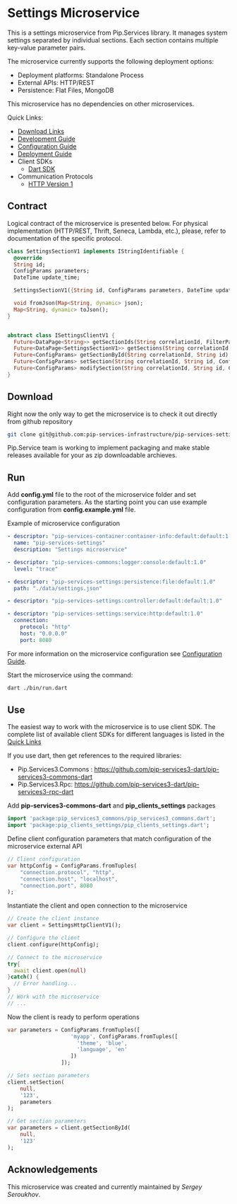 # Settings Microservice

This is a settings microservice from Pip.Services library. 
It manages system settings separated by individual sections.
Each section contains multiple key-value parameter pairs. 

The microservice currently supports the following deployment options:
* Deployment platforms: Standalone Process
* External APIs: HTTP/REST
* Persistence: Flat Files, MongoDB

This microservice has no dependencies on other microservices.

<a name="links"></a> Quick Links:

* [Download Links](doc/Downloads.md)
* [Development Guide](doc/Development.md)
* [Configuration Guide](doc/Configuration.md)
* [Deployment Guide](doc/Deployment.md)
* Client SDKs
  - [Dart SDK](https://github.com/pip-services-infrastructure/pip-clients-settings-dart)
* Communication Protocols
  - [HTTP Version 1](doc/HttpProtocolV1.md)
  

## Contract

Logical contract of the microservice is presented below. For physical implementation (HTTP/REST, Thrift, Seneca, Lambda, etc.),
please, refer to documentation of the specific protocol.

```dart
class SettingsSectionV1 implements IStringIdentifiable {
  @override
  String id;
  ConfigParams parameters;
  DateTime update_time;

  SettingsSectionV1({String id, ConfigParams parameters, DateTime update_time});

  void fromJson(Map<String, dynamic> json);
  Map<String, dynamic> toJson();
}


abstract class ISettingsClientV1 {
  Future<DataPage<String>> getSectionIds(String correlationId, FilterParams filter, PagingParams paging);
  Future<DataPage<SettingsSectionV1>> getSections(String correlationId, FilterParams filter, PagingParams paging);
  Future<ConfigParams> getSectionById(String correlationId, String id);
  Future<ConfigParams> setSection(String correlationId, String id, ConfigParams parameters);
  Future<ConfigParams> modifySection(String correlationId, String id, ConfigParams updateParams, ConfigParams incrementParams);
}
```

## Download

Right now the only way to get the microservice is to check it out directly from github repository
```bash
git clone git@github.com:pip-services-infrastructure/pip-services-settings-dart.git
```

Pip.Service team is working to implement packaging and make stable releases available for your 
as zip downloadable archieves.

## Run

Add **config.yml** file to the root of the microservice folder and set configuration parameters.
As the starting point you can use example configuration from **config.example.yml** file. 

Example of microservice configuration
```yaml
- descriptor: "pip-services-container:container-info:default:default:1.0"
  name: "pip-services-settings"
  description: "Settings microservice"

- descriptor: "pip-services-commons:logger:console:default:1.0"
  level: "trace"

- descriptor: "pip-services-settings:persistence:file:default:1.0"
  path: "./data/settings.json"

- descriptor: "pip-services-settings:controller:default:default:1.0"

- descriptor: "pip-services-settings:service:http:default:1.0"
  connection:
    protocol: "http"
    host: "0.0.0.0"
    port: 8080
```
 
For more information on the microservice configuration see [Configuration Guide](Configuration.md).

Start the microservice using the command:
```bash
dart ./bin/run.dart
```

## Use

The easiest way to work with the microservice is to use client SDK. 
The complete list of available client SDKs for different languages is listed in the [Quick Links](#links)

If you use dart, then get references to the required libraries:
- Pip.Services3.Commons : https://github.com/pip-services3-dart/pip-services3-commons-dart
- Pip.Services3.Rpc: https://github.com/pip-services3-dart/pip-services3-rpc-dart

Add **pip-services3-commons-dart** and **pip_clients_settings** packages
```dart
import 'package:pip_services3_commons/pip_services3_commons.dart';
import 'package:pip_clients_settings/pip_clients_settings.dart';
```

Define client configuration parameters that match configuration of the microservice external API
```dart
// Client configuration
var httpConfig = ConfigParams.fromTuples(
	"connection.protocol", "http",
	"connection.host", "localhost",
	"connection.port", 8080
);
```

Instantiate the client and open connection to the microservice
```dart
// Create the client instance
var client = SettingsHttpClientV1();

// Configure the client
client.configure(httpConfig);

// Connect to the microservice
try{
  await client.open(null)
}catch() {
  // Error handling...
}       
// Work with the microservice
// ...
```

Now the client is ready to perform operations
```dart
var parameters = ConfigParams.fromTuples([
                    'myapp', ConfigParams.fromTuples([
                      'theme', 'blue',
                      'language', 'en'
                    ])
                 ]);

// Sets section parameters
client.setSection(
    null,
    '123',
    parameters
);
```

```dart
// Get section parameters
var parameters = client.getSectionById(
    null,
    '123'
);
```    

## Acknowledgements

This microservice was created and currently maintained by *Sergey Seroukhov*.

